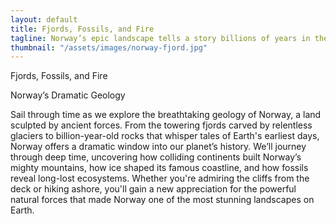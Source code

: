```yaml
---
layout: default
title: Fjords, Fossils, and Fire
tagline: Norway’s epic landscape tells a story billions of years in the making. From glacier-carved fjords and ancient mountain ranges to fiery origins and fossil-filled rocks, discover how Earth’s raw power shaped one of the world’s most breathtaking coastlines. A journey through deep time —- no hiking boots required!
thumbnail: "/assets/images/norway-fjord.jpg"
---
```


Fjords, Fossils, and Fire

Norway’s Dramatic Geology

Sail through time as we explore the breathtaking geology of Norway, a
land sculpted by ancient forces. From the towering fjords carved by
relentless glaciers to billion-year-old rocks that whisper tales of
Earth's earliest days, Norway offers a dramatic window into our
planet’s history. We’ll journey through deep time, uncovering how
colliding continents built Norway’s mighty mountains, how ice shaped
its famous coastline, and how fossils reveal long-lost
ecosystems. Whether you're admiring the cliffs from the deck or hiking
ashore, you'll gain a new appreciation for the powerful natural forces
that made Norway one of the most stunning landscapes on Earth.




